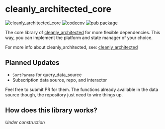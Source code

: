 # cleanly_architected_core

![cleanly_architected_core](https://github.com/moseskarunia/cleanly-architected/workflows/cleanly_architected_core/badge.svg) [![codecov](https://codecov.io/gh/moseskarunia/cleanly-architected/branch/master/graph/badge.svg?token=3AT2NUV710)](https://codecov.io/gh/moseskarunia/cleanly-architected) [![pub package](https://img.shields.io/pub/v/cleanly_architected_core.svg)](https://pub.dev/packages/cleanly_architected_core)

<script type="text/javascript" src="https://cdnjs.buymeacoffee.com/1.0.0/button.prod.min.js" data-name="bmc-button" data-slug="moseskarunia" data-color="#FFDD00" data-emoji="" data-font="Poppins" data-text="Buy me a coffee" data-outline-color="#000000" data-font-color="#000000" data-coffee-color="#ffffff" ></script>

The core library of [cleanly_architected](https://github.com/moseskarunia/cleanly-architected) for more flexible dependencies. This way, you can implement the platform and state manager of your choice.

For more info about cleanly_architected, see: [cleanly_architected](https://github.com/moseskarunia/cleanly-architected)

## Planned Updates
- `SortParams` for query_data_source
- Subscription data source, repo, and interactor

Feel free to submit PR for them. The functions already available in the data source though, the repository just need to wire things up.

## How does this library works?

_Under construction_